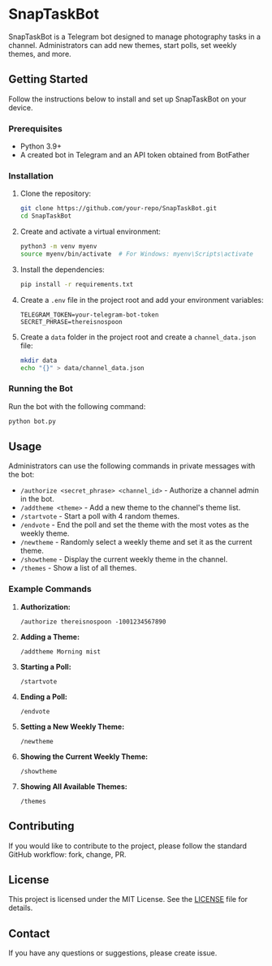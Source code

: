 # SnapTaskBot

SnapTaskBot is a Telegram bot designed to manage photography tasks in a channel. Administrators can add new themes, start polls, set weekly themes, and more.

## Getting Started

Follow the instructions below to install and set up SnapTaskBot on your device.

### Prerequisites

- Python 3.9+
- A created bot in Telegram and an API token obtained from BotFather

### Installation

1. Clone the repository:

   ```bash
   git clone https://github.com/your-repo/SnapTaskBot.git
   cd SnapTaskBot
   ```

2. Create and activate a virtual environment:

   ```bash
   python3 -m venv myenv
   source myenv/bin/activate  # For Windows: myenv\Scripts\activate
   ```

3. Install the dependencies:

   ```bash
   pip install -r requirements.txt
   ```

4. Create a `.env` file in the project root and add your environment variables:

   ```plaintext
   TELEGRAM_TOKEN=your-telegram-bot-token
   SECRET_PHRASE=thereisnospoon
   ```

5. Create a `data` folder in the project root and create a `channel_data.json` file:

   ```bash
   mkdir data
   echo "{}" > data/channel_data.json
   ```

### Running the Bot

Run the bot with the following command:

```bash
python bot.py
```

## Usage

Administrators can use the following commands in private messages with the bot:

- `/authorize <secret_phrase> <channel_id>` - Authorize a channel admin in the bot.
- `/addtheme <theme>` - Add a new theme to the channel's theme list.
- `/startvote` - Start a poll with 4 random themes.
- `/endvote` - End the poll and set the theme with the most votes as the weekly theme.
- `/newtheme` - Randomly select a weekly theme and set it as the current theme.
- `/showtheme` - Display the current weekly theme in the channel.
- `/themes` - Show a list of all themes.

### Example Commands

1. **Authorization:**
   ```plaintext
   /authorize thereisnospoon -1001234567890
   ```

2. **Adding a Theme:**
   ```plaintext
   /addtheme Morning mist
   ```

3. **Starting a Poll:**
   ```plaintext
   /startvote
   ```

4. **Ending a Poll:**
   ```plaintext
   /endvote
   ```

5. **Setting a New Weekly Theme:**
   ```plaintext
   /newtheme
   ```

6. **Showing the Current Weekly Theme:**
   ```plaintext
   /showtheme
   ```

7. **Showing All Available Themes:**
   ```plaintext
   /themes
   ```

## Contributing

If you would like to contribute to the project, please follow the standard GitHub workflow: fork, change, PR.

## License

This project is licensed under the MIT License. See the [LICENSE](LICENSE) file for details.

## Contact

If you have any questions or suggestions, please create issue.
